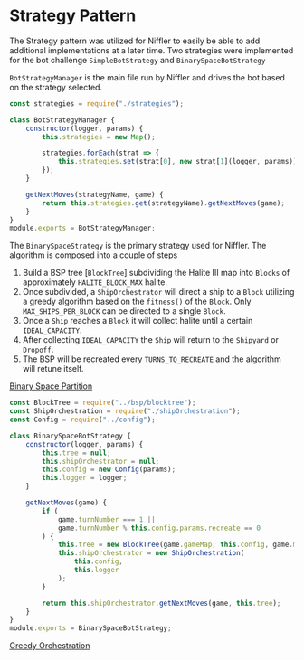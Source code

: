 # Strategy Pattern

The Strategy pattern was utilized for Niffler to easily be able to add additional implementations at a later time. Two strategies were implemented for the bot challenge `SimpleBotStrategy` and `BinarySpaceBotStrategy`

`BotStrategyManager` is the main file run by Niffler and drives the bot based on the strategy selected.

```javascript
const strategies = require("./strategies");

class BotStrategyManager {
    constructor(logger, params) {
        this.strategies = new Map();

        strategies.forEach(strat => {
            this.strategies.set(strat[0], new strat[1](logger, params));
        });
    }

    getNextMoves(strategyName, game) {
        return this.strategies.get(strategyName).getNextMoves(game);
    }
}
module.exports = BotStrategyManager;
```

The `BinarySpaceStrategy` is the primary strategy used for Niffler. The algorithm is composed into a couple of steps

1. Build a BSP tree [`BlockTree`] subdividing the Halite III map into `Blocks` of approximately `HALITE_BLOCK_MAX` halite.
2. Once subdivided, a `ShipOrchestrator` will direct a ship to a `Block` utilizing a greedy algorithm based on the `fitness()` of the `Block`. Only `MAX_SHIPS_PER_BLOCK` can be directed to a single `Block`.
3. Once a `Ship` reaches a `Block` it will collect halite until a certain `IDEAL_CAPACITY`.
4. After collecting `IDEAL_CAPACITY` the `Ship` will return to the `Shipyard` or `Dropoff`.
5. The BSP will be recreated every `TURNS_TO_RECREATE` and the algorithm will retune itself.

[Binary Space Partition](BSP.md)

```javascript
const BlockTree = require("../bsp/blocktree");
const ShipOrchestration = require("./shipOrchestration");
const Config = require("../config");

class BinarySpaceBotStrategy {
    constructor(logger, params) {
        this.tree = null;
        this.shipOrchestrator = null;
        this.config = new Config(params);
        this.logger = logger;
    }

    getNextMoves(game) {
        if (
            game.turnNumber === 1 ||
            game.turnNumber % this.config.params.recreate == 0
        ) {
            this.tree = new BlockTree(game.gameMap, this.config, game.me);
            this.shipOrchestrator = new ShipOrchestration(
                this.config,
                this.logger
            );
        }

        return this.shipOrchestrator.getNextMoves(game, this.tree);
    }
}
module.exports = BinarySpaceBotStrategy;
```

[Greedy Orchestration](Orchestrator.md)
